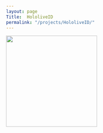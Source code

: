 ```yaml
---
layout: page
Title:  HololiveID
permalink: "/projects/HololiveID/"
---
```


<img src="{{site.baseurl}}/images/writing/sea.png" width="250" height="250">
